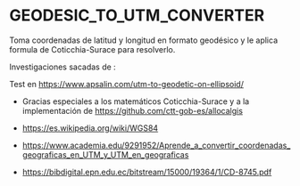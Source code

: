 # GEODESIC_TO_UTM_CONVERTER
Toma coordenadas de latitud y longitud en formato geodésico y le aplica formula de Coticchia-Surace para resolverlo.

Investigaciones sacadas de :


Test en https://www.apsalin.com/utm-to-geodetic-on-ellipsoid/

 * Gracias especiales a los matemáticos Coticchia-Surace y a la implementación de https://github.com/ctt-gob-es/allocalgis
	
	
 *	https://es.wikipedia.org/wiki/WGS84

 *	https://www.academia.edu/9291952/Aprende_a_convertir_coordenadas_geograficas_en_UTM_y_UTM_en_geograficas

 *	https://bibdigital.epn.edu.ec/bitstream/15000/19364/1/CD-8745.pdf
 
